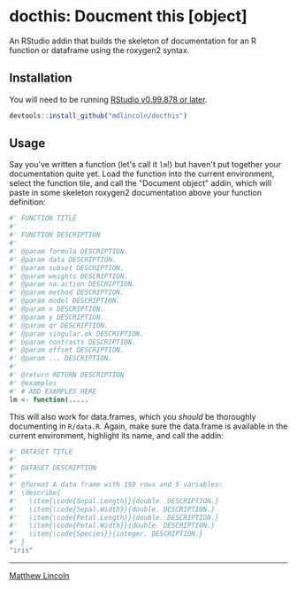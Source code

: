 # docthis: Doucment this [object]

An RStudio addin that builds the skeleton of documentation for an R function or dataframe using the roxygen2 syntax.

## Installation

You will need to be running [RStudio v0.99.878 or later](https://www.rstudio.com/products/rstudio/download/preview/).

```r
devtools::install_github("mdlincoln/docthis")
```

## Usage

Say you've written a function (let's call it `lm`!) but haven't put together your documentation quite yet. Load the function into the current environment, select the function tile, and call the "Document object" addin, which will paste in some skeleton roxygen2 documentation above your function definition:

```r
#' FUNCTION TITLE
#'
#' FUNCTION DESCRIPTION
#'
#' @param formula DESCRIPTION.
#' @param data DESCRIPTION.
#' @param subset DESCRIPTION.
#' @param weights DESCRIPTION.
#' @param na.action DESCRIPTION.
#' @param method DESCRIPTION.
#' @param model DESCRIPTION.
#' @param x DESCRIPTION.
#' @param y DESCRIPTION.
#' @param qr DESCRIPTION.
#' @param singular.ok DESCRIPTION.
#' @param contrasts DESCRIPTION.
#' @param offset DESCRIPTION.
#' @param ... DESCRIPTION.
#'
#' @return RETURN DESCRIPTION
#' @examples
#' # ADD EXAMPLES HERE
lm <- function(.....
```

This will also work for data.frames, which you _should_ be thoroughly documenting in `R/data.R`.
Again, make sure the data.frame is available in the current environment, highlight its name, and call the addin:

```r
#' DATASET TITLE
#'
#' DATASET DESCRIPTION
#'
#' @format A data frame with 150 rows and 5 variables:
#' \describe{
#'   \item{\code{Sepal.Length}}{double. DESCRIPTION.}
#'   \item{\code{Sepal.Width}}{double. DESCRIPTION.}
#'   \item{\code{Petal.Length}}{double. DESCRIPTION.}
#'   \item{\code{Petal.Width}}{double. DESCRIPTION.}
#'   \item{\code{Species}}{integer. DESCRIPTION.}
#' }
"iris"
```

---
[Matthew Lincoln](http://matthewlincoln.net)
